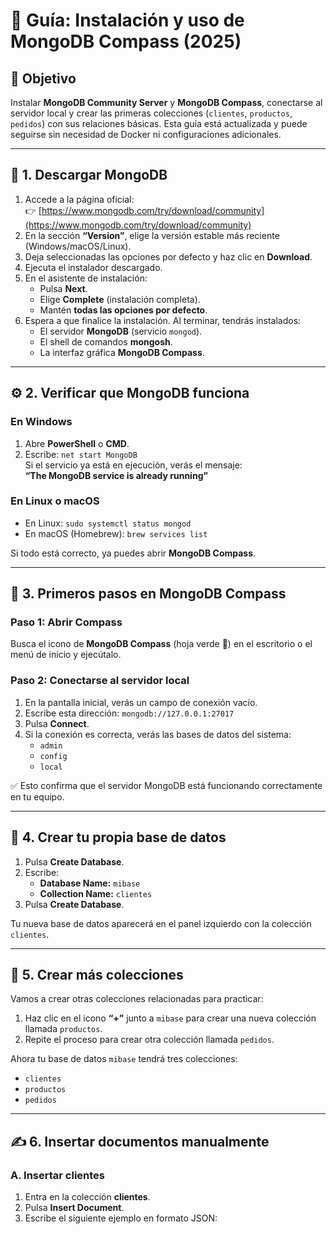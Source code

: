 # 🍃 Guía: Instalación y uso de MongoDB Compass (2025)

## 🎯 Objetivo
Instalar **MongoDB Community Server** y **MongoDB Compass**, conectarse al servidor local y crear las primeras colecciones (`clientes`, `productos`, `pedidos`) con sus relaciones básicas. Esta guía está actualizada y puede seguirse sin necesidad de Docker ni configuraciones adicionales.

---

## 🧩 1. Descargar MongoDB
1. Accede a la página oficial:  
   👉 [https://www.mongodb.com/try/download/community](https://www.mongodb.com/try/download/community)
2. En la sección **“Version”**, elige la versión estable más reciente (Windows/macOS/Linux).
3. Deja seleccionadas las opciones por defecto y haz clic en **Download**.
4. Ejecuta el instalador descargado.
5. En el asistente de instalación:
   - Pulsa **Next**.
   - Elige **Complete** (instalación completa).
   - Mantén **todas las opciones por defecto**.
6. Espera a que finalice la instalación. Al terminar, tendrás instalados:
   - El servidor **MongoDB** (servicio `mongod`).
   - El shell de comandos **mongosh**.
   - La interfaz gráfica **MongoDB Compass**.

---

## ⚙️ 2. Verificar que MongoDB funciona
### En Windows
1. Abre **PowerShell** o **CMD**.
2. Escribe: `net start MongoDB`  
   Si el servicio ya está en ejecución, verás el mensaje:  
   **“The MongoDB service is already running”**

### En Linux o macOS
- En Linux: `sudo systemctl status mongod`  
- En macOS (Homebrew): `brew services list`

Si todo está correcto, ya puedes abrir **MongoDB Compass**.

---

## 🚀 3. Primeros pasos en MongoDB Compass

### Paso 1: Abrir Compass
Busca el icono de **MongoDB Compass** (hoja verde 🍃) en el escritorio o el menú de inicio y ejecútalo.

### Paso 2: Conectarse al servidor local
1. En la pantalla inicial, verás un campo de conexión vacío.  
2. Escribe esta dirección: `mongodb://127.0.0.1:27017`  
3. Pulsa **Connect**.  
4. Si la conexión es correcta, verás las bases de datos del sistema:
   - `admin`
   - `config`
   - `local`

✅ Esto confirma que el servidor MongoDB está funcionando correctamente en tu equipo.

---

## 🧱 4. Crear tu propia base de datos
1. Pulsa **Create Database**.  
2. Escribe:  
   - **Database Name:** `mibase`  
   - **Collection Name:** `clientes`  
3. Pulsa **Create Database**.  

Tu nueva base de datos aparecerá en el panel izquierdo con la colección `clientes`.

---

## 🧩 5. Crear más colecciones
Vamos a crear otras colecciones relacionadas para practicar:  
1. Haz clic en el icono **“+”** junto a `mibase` para crear una nueva colección llamada `productos`.  
2. Repite el proceso para crear otra colección llamada `pedidos`.  

Ahora tu base de datos `mibase` tendrá tres colecciones:
- `clientes`
- `productos`
- `pedidos`

---

## ✍️ 6. Insertar documentos manualmente

### A. Insertar clientes
1. Entra en la colección **clientes**.  
2. Pulsa **Insert Document**.  
3. Escribe el siguiente ejemplo en formato JSON:
